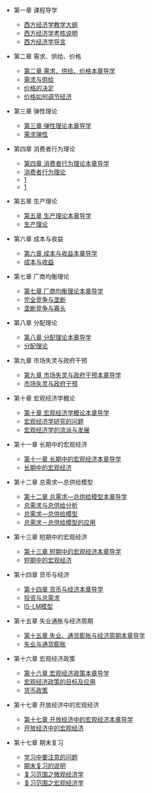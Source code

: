 * 第一章 课程导学
  * [西方经济学教学大纲](pages/Index.md)
  * [西方经济学考核说明](pages/Index.md)
  * [西方经济学导言](pages/Index.md)

		
		
		

		
		
		
		



* 第二章 需求、供给、价格
  * [第二章 需求、供给、价格本章导学](pages/Index.md)
  * [需求与供给](pages/Index.md)
  * [价格的决定](pages/Index.md)
  * [价格如何调节经济](pages/Index.md)



	
		
* 第三章 弹性理论
  * [第三章 弹性理论本章导学](pages/Index.md)
  * [需求弹性](pages/Index.md)



* 第四章 消费者行为理论
  * [第四章 消费者行为理论本章导学](pages/Index.md)
  * [消费者行为理论](pages/Index.md)
  * [1](pages/Index.md)
  * [1](pages/Index.md)



* 第五章 生产理论
  * [第五章 生产理论本章导学](pages/Index.md)
  * [生产理论](pages/Index.md)


	
	

		
		
	

* 第六章 成本与收益
  * [第六章 成本与收益本章导学](pages/Index.md)
  * [成本与收益](pages/Index.md)


		
		
	


* 第七章 厂商均衡理论
  * [第七章 厂商均衡理论本章导学](pages/Index.md)
  * [完全竞争与垄断](pages/Index.md)
  * [垄断竞争与寡头](pages/Index.md)



* 第八章 分配理论
  * [第八章 分配理论本章导学](pages/Index.md)
  * [分配理论](pages/Index.md)


* 第九章 市场失灵与政府干预
  * [第九章 市场失灵与政府干预本章导学](pages/Index.md)
  * [市场失灵与政府干预](pages/Index.md)



* 第十章 宏观经济学概论
  * [第十章 宏观经济学概论本章导学](pages/Index.md)
  * [宏观经济学研究的问题](pages/Index.md)
  * [宏观经济学的流派与发展](pages/Index.md)
	



* 第十一章 长期中的宏观经济
  * [第十一章 长期中的宏观经济本章导学](pages/Index.md)
  * [长期中的宏观经济](pages/Index.md)



* 第十二章 总需求—总供给模型
  * [第十二章 总需求—总供给模型本章导学](pages/Index.md)
  * [总需求与总供给分析](pages/Index.md)
  * [总需求—总供给模型](pages/Index.md)
  * [总需求－总供给模型的应用](pages/Index.md)


* 第十三章 短期中的宏观经济
  * [第十三章 短期中的宏观经济本章导学](pages/Index.md)
  * [短期中的宏观经济](pages/Index.md)



* 第十四章 货币与经济
  * [第十四章 货币与经济本章导学](pages/Index.md)
  * [投资与总需求](pages/Index.md)
  * [IS-LM模型](pages/Index.md)



* 第十五章 失业通胀与经济周期
  * [第十五章 失业、通货膨胀与经济周期本章导学](pages/Index.md)
  * [失业与通货膨胀](pages/Index.md)



* 第十六章 宏观经济政策
  * [第十六章 宏观经济政策本章导学](pages/Index.md)
  * [宏观经济政策的目标及应用](pages/Index.md)
  * [货币政策](pages/Index.md)


* 第十七章 开放经济中的宏观经济
  * [第十七章 开放经济中的宏观经济本章导学](pages/Index.md)
  * [开放经济中的宏观经济](pages/Index.md)


* 第十七章 期末复习
  * [学习中要注意的问题](pages/Index.md)
  * [期末复习的说明](pages/Index.md)
  * [复习范围之微观经济学](pages/Index.md)
  * [复习范围之宏观经济学](pages/Index.md)		
		

